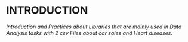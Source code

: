 # INTRODUCTION
*Introduction and Practices about Libraries that are mainly used in Data Analysis tasks with 
2 csv Files about car sales and Heart diseases.*
